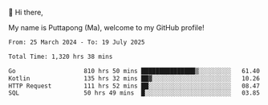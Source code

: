 👋 Hi there,

My name is Puttapong (Ma), welcome to my GitHub profile!

<!--START_SECTION:waka-->

```txt
From: 25 March 2024 - To: 19 July 2025

Total Time: 1,320 hrs 38 mins

Go                   810 hrs 50 mins ███████████████▒░░░░░░░░░   61.40 %
Kotlin               135 hrs 32 mins ██▓░░░░░░░░░░░░░░░░░░░░░░   10.26 %
HTTP Request         111 hrs 52 mins ██░░░░░░░░░░░░░░░░░░░░░░░   08.47 %
SQL                  50 hrs 49 mins  █░░░░░░░░░░░░░░░░░░░░░░░░   03.85 %
```

<!--END_SECTION:waka-->
